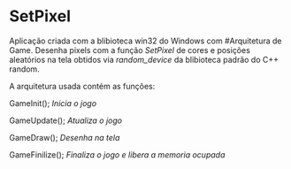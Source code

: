 # SetPixel
Aplicação criada com a blibioteca win32 do Windows com #Arquitetura de Game.
Desenha pixels com a função *SetPixel* de cores e posições aleatórios na tela obtidos via *random_device* da blibioteca padrão do C++ random.

A arquitetura usada contém as funções:

GameInit();
*Inicia o jogo*

GameUpdate();
*Atualiza o jogo*

GameDraw();
*Desenha na tela*

GameFinilize();
*Finaliza o jogo e libera a memoria ocupada*
